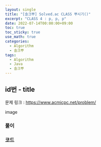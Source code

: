 ```yaml
---
layout: single
title: "[솔크뿌] Solved.ac CLASS 뿌시기()"
excerpt: "CLASS 4 : p, p, p"
date: 2022-07-14T00:00:00+09:00
toc: true
toc_sticky: true
use_math: true
categories:
  - Algorithm
  - 솔크뿌
tags:
  - Algorithm
  - Java
  - 솔크뿌
---
```

## id번 - title
문제 링크 : <https://www.acmicpc.net/problem/>

image

### 풀이

### 코드
```java

```